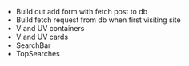 - Build out add form with fetch post to db
- Build fetch request from db when first visiting site
- V and UV containers
- V and UV cards
- SearchBar
- TopSearches

